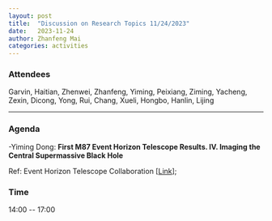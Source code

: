 ```yaml
---
layout: post
title:  "Discussion on Research Topics 11/24/2023"
date:   2023-11-24
author: Zhanfeng Mai
categories: activities
---
```



### Attendees

Garvin, Haitian, Zhenwei, Zhanfeng, Yiming, Peixiang, Ziming, Yacheng, Zexin, Dicong, Yong, Rui, Chang, Xueli, Hongbo, Hanlin, Lijing

---

### Agenda


-Yiming Dong: **First M87 Event Horizon Telescope Results. IV. Imaging the Central Supermassive Black Hole**

Ref: Event Horizon Telescope Collaboration [[Link](https://arxiv.org/pdf/2311.09484.pdf)];



 


      
     
       
  
       
  
       

          
### Time

14:00  -- 17:00 
